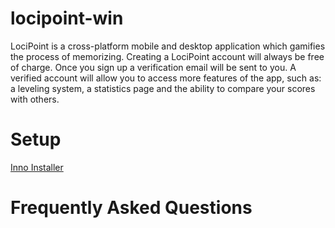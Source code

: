 # locipoint-win
LociPoint is a cross-platform mobile and desktop application which gamifies the process of memorizing.
Creating a LociPoint account will always be free of charge. Once you sign up a verification email will be sent to you. A verified account will allow you to access more features of the app, such as: a leveling system, a statistics page and the ability to compare your scores with others.

# Setup
[Inno Installer](https://github.com/Heisenberg26/locipoint-win/raw/master/LociPoint/Setup/LociPointInstaller.exe)

# Frequently Asked Questions
